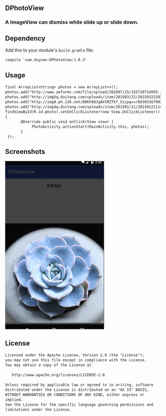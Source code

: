 ## DPhotoView

### A ImageView can dismiss while slide up or slide down.

Dependency
--
Add this to your module's `build.gradle` file:

```
compile 'com.duyuan:DPhotoView:1.0.3'
```
Usage
--
```
final ArrayList<String> photos = new ArrayList<>();
photos.add("http://www.ymfarms.com/file/upload/201607/15/155720714959.jpg");
photos.add("http://img5q.duitang.com/uploads/item/201503/22/20150322103113_vAf2s.thumb.700_0.jpeg");
photos.add("http://img0.ph.126.net/8DKh0dJgAXtRZTkf_Xizpg==/6630316799257554651.jpg");
photos.add("http://img4q.duitang.com/uploads/item/201501/21/20150121114739_GNNj2.jpeg");
findViewById(R.id.photo).setOnClickListener(new View.OnClickListener() {
       @Override public void onClick(View view) {
            PhotoActivity.actionStart(MainActivity.this, photos);
       }
 });
```
Screenshots
--
<img src="screenshots/screenshot1.gif" width="320" />

License
--
    Licensed under the Apache License, Version 2.0 (the "License");
    you may not use this file except in compliance with the License.
    You may obtain a copy of the License at

       http://www.apache.org/licenses/LICENSE-2.0

    Unless required by applicable law or agreed to in writing, software
    distributed under the License is distributed on an "AS IS" BASIS,
    WITHOUT WARRANTIES OR CONDITIONS OF ANY KIND, either express or implied.
    See the License for the specific language governing permissions and
    limitations under the License.